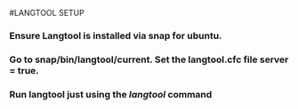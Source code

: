 #LANGTOOL SETUP
### Ensure Langtool is installed via snap for ubuntu.
### Go to snap/bin/langtool/current. Set the langtool.cfc file server = true.
### Run langtool just using the *langtool* command

